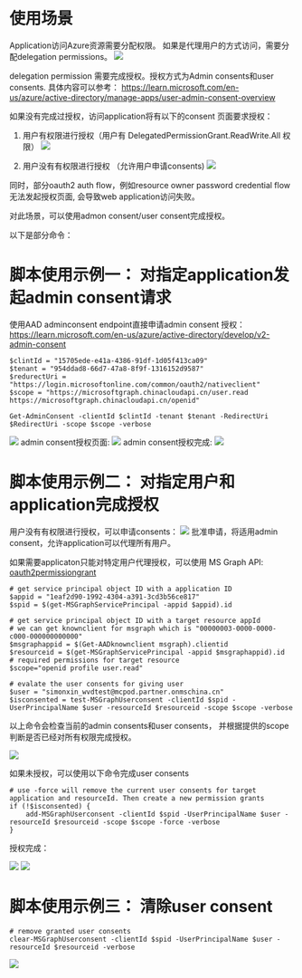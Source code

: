 # 使用场景

Application访问Azure资源需要分配权限。 如果是代理用户的方式访问，需要分配delegation permissions。
![](./consent0.png)

delegation permission 需要完成授权。授权方式为Admin consents和user consents. 具体内容可以参考：
<https://learn.microsoft.com/en-us/azure/active-directory/manage-apps/user-admin-consent-overview>

如果没有完成过授权，访问application将有以下的consent 页面要求授权：

1) 用户有权限进行授权（用户有 DelegatedPermissionGrant.ReadWrite.All 权限）
![](./consent1.png)

2) 用户没有有权限进行授权 （允许用户申请consents)
![](./consent4.png)

同时，部分oauth2 auth flow，例如resource owner password credential flow无法发起授权页面, 会导致web application访问失败。 

对此场景，可以使用admon consent/user consent完成授权。 

以下是部分命令：

# 脚本使用示例一： 对指定application发起admin consent请求
使用AAD adminconsent endpoint直接申请admin consent 授权：
<https://learn.microsoft.com/en-us/azure/active-directory/develop/v2-admin-consent>
	
    $clintId = "15705ede-e41a-4386-91df-1d05f413ca09"
	$tenant = "954ddad8-66d7-47a8-8f9f-1316152d9587"
	$redurectUri = "https://login.microsoftonline.com/common/oauth2/nativeclient"
	$scope = "https://microsoftgraph.chinacloudapi.cn/user.read https://microsoftgraph.chinacloudapi.cn/openid"

	Get-AdminConsent -clientId $clintId -tenant $tenant -RedirectUri $RedirectUri -scope $scope -verbose

![](./consent2.png)
admin consent授权页面:
![](./consent3.png)
admin consent授权完成:
![](./consent6.png)


# 脚本使用示例二： 对指定用户和application完成授权

用户没有有权限进行授权，可以申请consents：
![](./consent5.png)
批准申请，将适用admin consent，允许application可以代理所有用户。

如果需要applicaton只能对特定用户代理授权，可以使用 MS Graph API: <a href="https://learn.microsoft.com/en-us/graph/api/resources/oauth2permissiongrant?view=graph-rest-1.0" title="oauth2permissiongrant">oauth2permissiongrant</a>

	# get service principal object ID with a application ID
	$appid = "1eaf2d90-1992-4304-a391-3cd3b56ce817"
	$spid = $(get-MSGraphServicePrincipal -appid $appid).id
	
	# get service principal object ID with a target resource appId
	# we can get knownclient for msgraph which is "00000003-0000-0000-c000-000000000000"
	$msgraphappid = $(Get-AADknownclient msgraph).clientid
	$resourceid = $(get-MSGraphServicePrincipal -appid $msgraphappid).id	
	# required permissions for target resource
	$scope="openid profile user.read"

	# evalate the user consents for giving user
	$user = "simonxin_wvdtest@mcpod.partner.onmschina.cn" 
	$isconsented = test-MSGraphUserconsent -clientId $spid -UserPrincipalName $user -resourceId $resourceid -scope $scope -verbose

以上命令会检查当前的admin consents和user consents， 并根据提供的scope判断是否已经对所有权限完成授权。

![](./consent7.png)

如果未授权，可以使用以下命令完成user consents

	# use -force will remove the current user consents for target application and resourceId. Then create a new permission grants
	if (!$isconsented) {
		add-MSGraphUserconsent -clientId $spid -UserPrincipalName $user -resourceId $resourceid -scope $scope -force -verbose
	}

授权完成：

![](./consent8.png)
![](./consent9.png)
	


# 脚本使用示例三： 清除user consent 

	# remove granted user consents
	clear-MSGraphUserconsent -clientId $spid -UserPrincipalName $user -resourceId $resourceid -verbose

![](./consent10.png)
